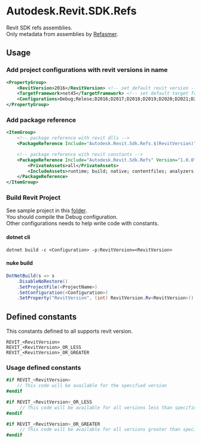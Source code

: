 # Autodesk.Revit.SDK.Refs

Revit SDK refs assemblies.  
Only metadata from assemblies by [Refasmer](https://github.com/JetBrains/Refasmer).

## Usage

### Add project configurations with revit versions in name

```xml
<PropertyGroup>
    <RevitVersion>2016</RevitVersion> <!-- set default revit version -->
    <TargetFramework>net45</TargetFramework> <!-- set default target framework -->
    <Configurations>Debug;Relese;D2016;D2017;D2018;D2019;D2020;D2021;D2022;D2023;D2024</Configurations>
</PropertyGroup>
```

### Add package reference

```xml
<ItemGroup>
    <!-- package reference with revit dlls -->
    <PackageReference Include="Autodesk.Revit.Sdk.Refs.$(RevitVersion)" Version="1.0.0" />

    <!-- package reference with revit constants -->
    <PackageReference Include="Autodesk.Revit.Sdk.Refs" Version="1.0.0">
        <PrivateAssets>all</PrivateAssets>
        <IncludeAssets>runtime; build; native; contentfiles; analyzers; buildtransitive</IncludeAssets>
    </PackageReference>
</ItemGroup>
```
### Build Revit Project

See sample project in this [folder](../sample/SamplePlugin).  
You should compile the Debug configuration.  
Other configurations needs to help write code with constants.

#### dotnet cli

```
dotnet build -c <Configuration> -p:RevitVersion=<RevitVersion>
```

#### nuke build

```csharp
DotNetBuild(s => s
    .DisableNoRestore()
    .SetProjectFile(<ProjectName>)
    .SetConfiguration(<Configuration>)
    .SetProperty("RevitVersion", (int) RevitVersion.Rv<RevitVersion>));
```

## Defined constants

This constants defined to all supports revit version.

```
REVIT_<RevitVersion>  
REVIT_<RevitVersion>_OR_LESS  
REVIT_<RevitVersion>_OR_GREATER  
```

### Usage defined constants
```csharp
#if REVIT_<RevitVersion>
    // This code will be available for the specified version
#endif

#if REVIT_<RevitVersion>_OR_LESS
     // This code will be available for all versions less than specified
#endif

#if REVIT_<RevitVersion>_OR_GREATER
     // This code will be available for all versions greater than specified
#endif
```